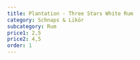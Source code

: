 ```yaml
---
title: Plantation - Three Stars White Rum
category: Schnaps & Likör
subcategory: Rum
price1: 2,5
price2: 4,5
order: 1
---
```

